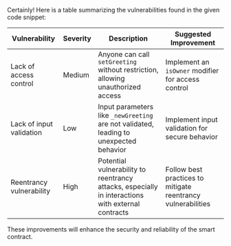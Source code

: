 Certainly! Here is a table summarizing the vulnerabilities found in the given code snippet:

| Vulnerability                | Severity | Description                                                                      | Suggested Improvement                                               |
|------------------------------|----------|----------------------------------------------------------------------------------|-----------------------------------------------------------------------|
| Lack of access control       | Medium   | Anyone can call `setGreeting` without restriction, allowing unauthorized access | Implement an `isOwner` modifier for access control                  |
| Lack of input validation     | Low      | Input parameters like `_newGreeting` are not validated, leading to unexpected behavior | Implement input validation for secure behavior                         |
| Reentrancy vulnerability     | High     | Potential vulnerability to reentrancy attacks, especially in interactions with external contracts | Follow best practices to mitigate reentrancy vulnerabilities      | 

These improvements will enhance the security and reliability of the smart contract.